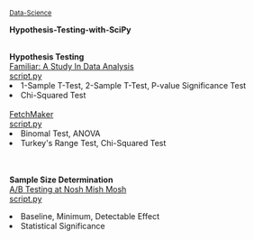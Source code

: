 <sub><a href="https://github.com/stefanm-git/Data-Science">Data-Science</a></sub>

<b>Hypothesis-Testing-with-SciPy</b></br></br>

<div style="float:left">
<b>Hypothesis Testing</b></br>
<a href="study_in_data_analysis.py">
Familiar: A Study In Data Analysis</br>
script.py</a></br>
<li>1-Sample T-Test, 2-Sample T-Test, P-value Significance Test</li>
<li>Chi-Squared Test</li></br>

<a href="fetchmaker.py">
FetchMaker</br>
script.py</a></br>
<li>Binomal Test, ANOVA</li>
<li>Turkey's Range Test, Chi-Squared Test</li></br></br>


<b>Sample Size Determination</b></br>
<a href="ab_testing.py">
A/B Testing at Nosh Mish Mosh</br>
script.py</a>
<li>Baseline, Minimum, Detectable Effect</li>
<li>Statistical Significance</li></br>
